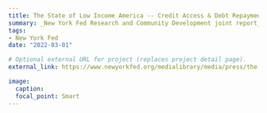 ```yaml
---
title: The State of Low Income America -- Credit Access & Debt Repayment
summary: _New York Fed Research and Community Development joint report_ (March 2023). In this report, we examine low-income households’ ability to access and keep current on debt obligations during the pandemic and recovery. Government fiscal transfers to households and significant government-mandated and private-sector debt relief during the pandemic have alleviated economic hardship for millions of Americans. With fiscal relief and debt-related moratoria waning, this report examines current debt holdings across income groups and points to indicators we intend to monitor throughout 2022.
tags:
- New York Fed
date: "2022-03-01"

# Optional external URL for project (replaces project detail page).
external_link: https://www.newyorkfed.org/medialibrary/media/press/the-state-of-low-income-america-credit-access-debt-payment-march-2022

image:
  caption:
  focal_point: Smart
---
```

